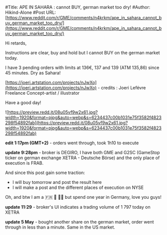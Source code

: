 #Title: APE IN SAHARA : cannot BUY, german market too dry!
#Author: Hikind-Alone
#Post URL: [https://www.reddit.com/r/GME/comments/n4krkm/ape_in_sahara_cannot_buy_german_market_too_dry/](https://www.reddit.com/r/GME/comments/n4krkm/ape_in_sahara_cannot_buy_german_market_too_dry/)


Hi retards,

Instructions are clear, buy and hold but I cannot BUY on the german market today.

I have 3 pending orders with limits at 136€, 137 and 139 (ATM 135,86) since 45 minutes. Dry as Sahara!

[https://joeri.artstation.com/projects/nJwXo](https://joeri.artstation.com/projects/nJwXo) \- credits : Joeri Lefévre Freelance Concept-artist / illustrator

Have a good day!

![https://preview.redd.it/08u05vf9w2x61.jpg?width=1920&format=pjpg&auto=webp&s=6234437c00b1031e75f3582f4823298f54892fab](https://preview.redd.it/08u05vf9w2x61.jpg?width=1920&format=pjpg&auto=webp&s=6234437c00b1031e75f3582f4823298f54892fab)

**edit 1:17pm (GMT+2)** \- orders went through, took 1h10 to execute

**update 9:28pm** \- broker is DEGIRO, I have both GME and G2SC (GameStop ticker on german exchange XETRA - Deutsche Börse) and the only place of execution is FRAB.

And since this post gain some traction:

* I will buy tomorrow and post the result here
* I will make a post and the different places of execution on NYSE

Oh, and btw I am a  🇫🇷 🥖 🍷🦍 but spend one year in Germany, love you guys!

**update 11:29** \- broker's UI indicates a trading volume of 1 797 today on XETRA

**update 5 May** \- bought another share on the german market, order went through in less than a minute. Same in the US market.